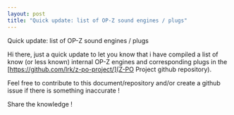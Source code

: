 ```yaml
---
layout: post
title: "Quick update: list of OP-Z sound engines / plugs"
---
```


Quick update: list of OP-Z sound engines / plugs

Hi there, just a quick update to let you know that i have compiled a list of know (or less known) internal OP-Z engines and corresponding plugs in the [https://github.com/lrk/z-po-project/](Z-PO Project github repository).

Feel free to contribute to this document/repository and/or create a github issue if there is something inaccurate !

Share the knowledge !
